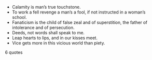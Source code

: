  - Calamity is man’s true touchstone.
 - To work a fell revenge a man’s a fool, if not instructed in a woman’s school.
 - Fanaticism is the child of false zeal and of superstition, the father of intolerance and of persecution.
 - Deeds, not words shall speak to me.
 - Leap hearts to lips, and in our kisses meet.
 - Vice gets more in this vicious world than piety.

6 quotes